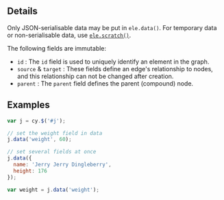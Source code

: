 ## Details

Only JSON-serialisable data may be put in `ele.data()`.  For temporary data or non-serialisable data, use [`ele.scratch()`](#ele.scratch).

The following fields are immutable:

 * `id` : The `id` field is used to uniquely identify an element in the graph.
 * `source` & `target` : These fields define an edge's relationship to nodes, and this relationship can not be changed after creation.
 * `parent` : The `parent` field defines the parent (compound) node.

## Examples

```js
var j = cy.$('#j');

// set the weight field in data
j.data('weight', 60);

// set several fields at once
j.data({
  name: 'Jerry Jerry Dingleberry',
  height: 176
});

var weight = j.data('weight');
```
